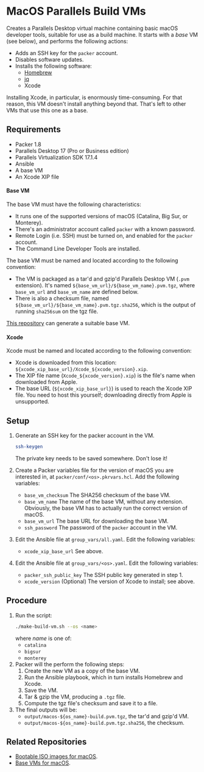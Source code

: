 # MacOS Parallels Build VMs

Creates a Parallels Desktop virtual machine containing basic macOS developer tools,
suitable for use as a build machine.
It starts with a *base* VM (see below), and performs the following actions:

- Adds an SSH key for the `packer` account.
- Disables software updates.
- Installs the following software:
  - [Homebrew](https://docs.brew.sh)
  - [jq](https://stedolan.github.io/jq/manual/)
  - Xcode

Installing Xcode, in particular, is enormously time-consuming.
For that reason, this VM doesn't install anything beyond that.
That's left to other VMs that use this one as a base.

## Requirements

- Packer 1.8
- Parallels Desktop 17 (Pro or Business edition)
- Parallels Virtualization SDK 17.1.4
- Ansible
- A base VM
- An Xcode XIP file

#### Base VM

The base VM must have the following characteristics:

- It runs one of the supported versions of macOS (Catalina, Big Sur, or Monterey).
- There's an administrator account called `packer` with a known password.
- Remote Login (i.e. SSH) must be turned on, and enabled for the `packer` account.
- The Command Line Developer Tools are installed.

The base VM must be named and located according to the following convention:

- The VM is packaged as a tar'd and gzip'd Parallels Desktop VM (`.pvm` extension).
  It's named `${base_vm_url}/${base_vm_name}.pvm.tgz`, where `base_vm_url` and `base_vm_name` are defined below.
- There is also a checksum file, named `${base_vm_url}/${base_vm_name}.pvm.tgz.sha256`,
  which is the output of running `sha256sum` on the tgz file.

[This repository](https://github.com/paullalonde/macos-parallels-base-vms) can generate a suitable base VM.

#### Xcode

Xcode must be named and located according to the following convention:

- Xcode is downloaded from this location: `${xcode_xip_base_url}/Xcode_${xcode_version}.xip`.
- The XIP file name (`Xcode_${xcode_version}.xip`) is the file's name when downloaded from Apple.
- The base URL (`${xcode_xip_base_url}`) is used to reach the Xcode XIP file.
  You need to host this yourself; downloading directly from Apple is unsupported.

## Setup

1. Generate an SSH key for the packer account in the VM.
   ```bash
   ssh-keygen
   ```
   The private key needs to be saved somewhere. Don't lose it!

1. Create a Packer variables file for the version of macOS you are interested in, at `packer/conf/<os>.pkrvars.hcl`.
   Add the following variables:
   - `base_vm_checksum` The SHA256 checksum of the base VM.
   - `base_vm_name` The name of the base VM, without any extension.
     Obviously, the base VM has to actually run the correct version of macOS.
   - `base_vm_url` The base URL for downloading the base VM.
   - `ssh_password` The password of the `packer` account in the VM.

1. Edit the Ansible file at `group_vars/all.yaml`.
   Edit the following variables:
     - `xcode_xip_base_url` See above.

1. Edit the Ansible file at `group_vars/<os>.yaml`.
   Edit the following variables:
     - `packer_ssh_public_key` The SSH public key generated in step 1.
     - `xcode_version` (Optional) The version of Xcode to install; see above.

## Procedure

1. Run the script:
   ```bash
   ./make-build-vm.sh --os <name>
   ```
   where *name* is one of:
   - `catalina`
   - `bigsur`
   - `monterey`
1. Packer will the perform the following steps:
   1. Create the new VM as a copy of the base VM.
   1. Run the Ansible playbook, which in turn installs Homebrew and Xcode.
   1. Save the VM.
   1. Tar & gzip the VM, producing a `.tgz` file.
   1. Compute the tgz file's checksum and save it to a file.
1. The final outputs will be:
   - `output/macos-${os_name}-build.pvm.tgz`, the tar'd and gzip'd VM.
   - `output/macos-${os_name}-build.pvm.tgz.sha256`, the checksum.

## Related Repositories

- [Bootable ISO images for macOS](https://github.com/paullalonde/macos-bootable-iso-images).
- [Base VMs for macOS](https://github.com/paullalonde/macos-parallels-base-vms).
